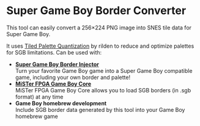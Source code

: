 # Super Game Boy Border Converter
This tool can easily convert a 256&times;224 PNG image into SNES tile data for Super Game Boy.

It uses [Tiled Palette Quantization](https://rilden.github.io/tiledpalettequant/) by rilden to reduce and optimize palettes for SGB limitations.
Can be used with:

- **<a href="https://github.com/marcrobledo/super-game-boy-border-injector" target="_blank">Super Game Boy Border Injector</a>**<br/>
  Turn your favorite Game Boy game into a Super Game Boy compatible game, including your own border and palette!
- **<a href="https://github.com/MiSTer-devel/Gameboy_MiSTer?tab=readme-ov-file#custom-borders" target="_blank">MiSTer FPGA Game Boy Core</a>**<br/>
  MiSTer FPGA Game Boy Core allows you to load SGB borders (in .sgb format) at any time
- **Game Boy homebrew development**<br/>
  Include SGB border data generated by this tool into your Game Boy homebrew game
